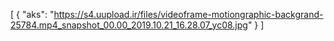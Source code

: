 [
  {
    "aks": "https://s4.uupload.ir/files/videoframe-motiongraphic-backgrand-25784.mp4_snapshot_00.00_2019.10.21_16.28.07_yc08.jpg"
  }
]
